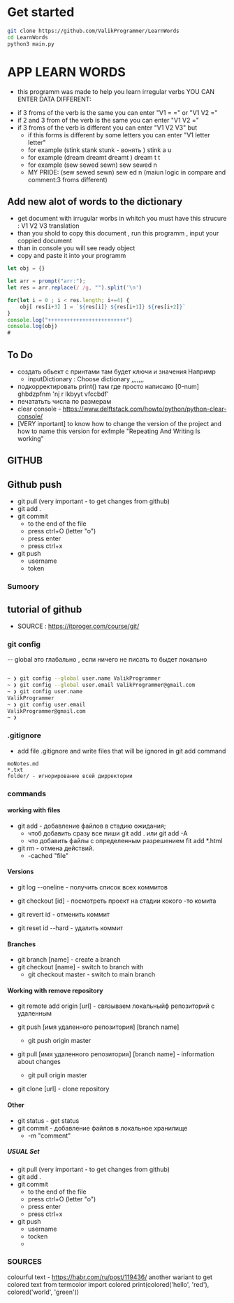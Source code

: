 # Get started
```bash
git clone https://github.com/ValikProgrammer/LearnWords
cd LearnWords
python3 main.py
```
# APP LEARN WORDS
- this programm was made to help you learn irregular verbs
YOU CAN ENTER DATA DIFFERENT:
+ if 3 froms of the verb is the same you can enter  "V1 = =" or "V1 V2 ="
+ if 2 and 3 from of the verb is the same you can enter  "V1 V2 ="
+ if 3 froms of the verb is different you can enter "V1 V2 V3" but
    + if this forms is different by some letters you can enter "V1 letter letter"
    + for example (stink stank stunk - вонять ) stink a u
    + for example (dream dreamt dreamt ) dream t t
    + for example (sew sewed sewn) sew sewed n
    + MY PRIDE: (sew sewed sewn) sew ed n (maiun logic in compare and comment:3 froms different)


## Add new alot of words to the dictionary 
+ get document with irrugular worbs in whitch you must have this strucure : V1 V2 V3 translation
+ than you shold to copy this document , run this programm , input your coppied document
+ than in console you will see ready object
+ copy and paste it into your programm

```javascript
let obj = {}

let arr = prompt("arr:");
let res = arr.replace(/ /g, "").split('\n')

for(let i = 0 ; i < res.length; i+=4) {
    obj[ res[i+3] ] = `${res[i]} ${res[i+1]} ${res[i+2]}`
}
console.log("+++++++++++++++++++++++++")
console.log(obj)
# 
```
## To Do
+ создать обьект с принтами там будет ключи и значения Напримр
	+ inputDictionary : Choose dictionary ,,,,,,,
+ подкорректировать print() там где просто написано [0-num] ghbdzpfnm 'nj r lkbyyt vfccbdf'
+ печататьть числа по размерам
+ clear console - https://www.delftstack.com/howto/python/python-clear-console/
+ [VERY inportant] to know how to change the version of the project and how to name this version for exfmple "Repeating And Writing Is working"

## GITHUB
## Github push

<!--+ git clone https://github.com/ValikProgrammer/LearnWords   -->
+ git pull (very important - to get changes from github)
+ git add . 
+ git commit
    + to the end of the file
    + press ctrl+O (letter "o")
    + press enter
    + press ctrl+x
+ git push
    + username
    + token

### Sumoory

## tutorial of github 
+ SOURCE : https://itproger.com/course/git/
### git config
-- global это глабально , если ничего не писать то быдет локально
```bash

~ ❯ git config --global user.name ValikProgrammer                                                                 17:09:54
~ ❯ git config --global user.email ValikProgrammer@gmail.com                                                      17:10:34
~ ❯ git config user.name                                                                                          17:11:04
ValikProgrammer
~ ❯ git config user.email                                                                                         17:11:15
ValikProgrammer@gmail.com
~ ❯     

```
### .gitignore
+ add file .gitignore and write files that will be ignored in git add command
```
moNotes.md
*.txt
folder/ - игнорирование всей дирректории
```


### commands
#### working with files
+ git add - добавление файлов в стадию ожидания;
    + чтоб добавить сразу все пиши git add . или git add -A
    + что добавить файлы с определенным разрешением fit add *.html
+ git rm - отмена действий.
    + -cached "file"

#### Versions
+ git log --oneline - получить список всех коммитов
+ git checkout [id] - посмотреть проект на стадии кокого -то комита

+ git revert id - отменить коммит
+ git reset id --hard - удалить коммит

#### Branches
+ git branch [name] - create a branch
+ git checkout [name] - switch to branch with 
    + git checkout master - switch to main branch

#### Working with remove repository
+ git remote add origin [url] - связываем локальныйф репозиторий с удаленным
+ git push [имя удаленного репозитория] [branch name]
    + git push origin master

+ git pull [имя удаленного репозитория] [branch name] - information about changes
    + git pull origin master

+  git clone [url] - clone repository
#### Other
+ git status - get status
+ git commit - добавление файлов в локальное хранилище
    + -m "comment"



##### USUAL Set

<!--+ git clone https://github.com/ValikProgrammer/LearnWords   -->
+ git pull (very important - to get changes from github)
+ git add . 
+ git commit
    + to the end of the file
    + press ctrl+O (letter "o")
    + press enter
    + press ctrl+x
+ git push
    + username
    + tocken
    + 
### SOURCES
colourful text - https://habr.com/ru/post/119436/
another wariant to get colored text
from termcolor import colored
print(colored('hello', 'red'), colored('world', 'green'))


